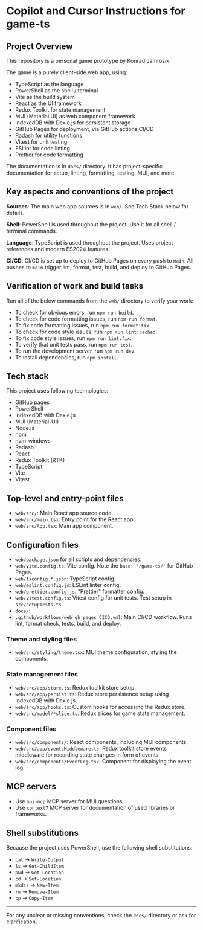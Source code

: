 # Copilot and Cursor Instructions for game-ts

## Project Overview

This repository is a personal game prototype by Konrad Jamrozik.

The game is a purely client-side web app, using:

- TypeScript as the language
- PowerShell as the shell / terminal
- Vite as the build system
- React as the UI framework
- Redux Toolkit for state management
- MUI (Material UI) as web component framework
- IndexedDB with Dexie.js for persistent storage
- GitHub Pages for deployment, via GitHub actions CI/CD
- Radash for utility functions
- Vitest for unit testing
- ESLint for code linting
- Prettier for code formatting

The documentation is in `docs/` directory.
It has project-specific documentation for setup, linting, formatting, testing, MUI, and more.

## Key aspects and conventions of the project

**Sources**: The main web app sources is in `web/`. See Tech Stack below for details.

**Shell**: PowerShell is used throughout the project. Use it for all shell / terminal commands.

**Language**: TypeScript is used throughout the project. Uses project references and modern ES2024 features.

**CI/CD**:  CI/CD is set up to deploy to GitHub Pages on every push to `main`.
  All pushes to `main` trigger lint, format, test, build, and deploy to GitHub Pages.

## Verification of work and build tasks

Run all of the below commands from the `web/` directory to verify your work:

- To check for obvious errors, run `npm run build`.
- To check for code formatting issues, run `npm run format`.
- To fix code formatting issues, run `npm run format:fix`.
- To check for code style issues, run `npm run lint:cached`.
- To fix code style issues, run `npm run lint:fix`.
- To verify that unit tests pass, run `npm run test`.
- To run the development server, run `npm run dev`.
- To install dependencies, run `npm install`.

## Tech stack

This project uses following technologies:

- GitHub pages
- PowerShell
- IndexedDB with Dexie.js
- MUI (Material-UI)
- Node.js
- npm
- nvm-windows
- Radash
- React
- Redux Toolkit (RTK)
- TypeScript
- Vite
- Vitest

## Top-level and entry-point files

- `web/src/`: Main React app source code.
- `web/src/main.tsx`: Entry point for the React app.
- `web/src/App.tsx`: Main app component.

## Configuration files

- `web/package.json` for all scripts and dependencies.
- `web/vite.config.ts`: Vite config. Note the `base: '/game-ts/'` for GitHub Pages.
- `web/tsconfig.*.json`: TypeScript config.
- `web/eslint.config.js`: ESLint linter config.
- `web/prettier.config.js`: "Prettier" formatter config.
- `web/vitest.config.ts`: Vitest config for unit tests. Test setup in `src/setupTests.ts`.
- `docs/`:
- `.github/workflows/web_gh_pages_CICD.yml`: Main CI/CD workflow. Runs lint, format check, tests, build, and deploy.

### Theme and styling files

- `web/src/styling/theme.tsx`: MUI theme configuration, styling the components.

### State management files

- `web/src/app/store.ts`: Redux toolkit store setup.
- `web/src/app/persist.ts`: Redux store persistence setup using IndexedDB with Dexie.js.
- `web/src/app/hooks.ts`: Custom hooks for accessing the Redux store.
- `web/src/model/*slice.ts`: Redux slices for game state management.

### Component files

- `web/src/components/`: React components, including MUI components.
- `web/src/app/eventsMiddleware.ts`: Redux toolkit store events middleware for recording state changes in form of events.
- `web/src/components/EventLog.tsx`: Component for displaying the event log.

## MCP servers

- Use `mui-mcp` MCP server for MUI questions.
- Use `context7` MCP server for documentation of used libraries or frameworks.

## Shell substitutions

Because the project uses PowerShell, use the following shell substitutions:

- `cat` -> `Write-Output`
- `ls` -> `Get-ChildItem`
- `pwd` -> `Get-Location`
- `cd` -> `Set-Location`
- `mkdir` -> `New-Item`
- `rm` -> `Remove-Item`
- `cp` -> `Copy-Item`

---
For any unclear or missing conventions, check the `docs/` directory or ask for clarification.
